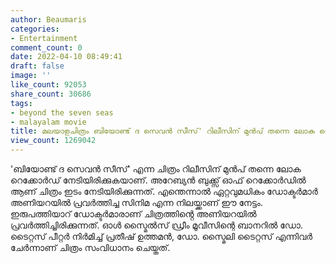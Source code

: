 ```yaml
---
author: Beaumaris
categories:
- Entertainment
comment_count: 0
date: 2022-04-10 08:49:41
draft: false
image: ''
like_count: 92053
share_count: 30686
tags:
- beyond the seven seas
- malayalam movie
title: മലയാളചിത്രം ബിയോണ്ട് ദ സെവൻ സീസ്' റിലീസിന് മുൻപ് തന്നെ ലോക റെക്കോർഡ് നേടി
view_count: 1269042
---
```


'ബിയോണ്ട് ദ സെവൻ സീസ്' എന്ന ചിത്രം റിലീസിന് മുൻപ് തന്നെ ലോക റെക്കോർഡ് നേടിയിരിക്കുകയാണ്. അറേബ്യൻ ബുക്ക്സ് ഓഫ് റെക്കോർഡിൽ ആണ് ചിത്രം ഇടം നേടിയിരിക്കുന്നത്. എന്തെന്നാൽ ഏറ്റവുമധികം ഡോക്ടർമാർ അണിയറയിൽ പ്രവർത്തിച്ച സിനിമ എന്ന നിലയ്ക്കാണ് ഈ നേട്ടം. ഇരുപത്തിയാറ് ഡോക്ടർമാരാണ് ചിത്രത്തിൻ്റെ അണിയറയിൽ പ്രവർത്തിച്ചിരിക്കുന്നത്. ഓൾ സ്മൈൽസ് ഡ്രീം മൂവീസിന്റെ ബാനറിൽ ഡോ. ടൈറ്റസ് പീറ്റർ നിർമിച്ച് പ്രതീഷ് ഉത്തമൻ, ഡോ. സ്മൈലി ടൈറ്റസ് എന്നിവർ ചേർന്നാണ് ചിത്രം സംവിധാനം ചെയ്തത്.